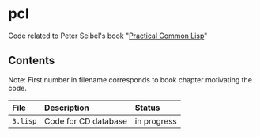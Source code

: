 # pcl

Code related to Peter Seibel's book "[Practical Common Lisp](https://gigamonkeys.com/book/)"

## Contents

Note: First number in filename corresponds to book chapter motivating the code.

| File     | Description          | Status      |
|:---------|:---------------------|:------------|
| `3.lisp` | Code for CD database | in progress |

